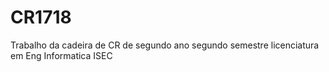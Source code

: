 # CR1718
Trabalho da cadeira de CR de segundo ano segundo semestre licenciatura em Eng Informatica ISEC
